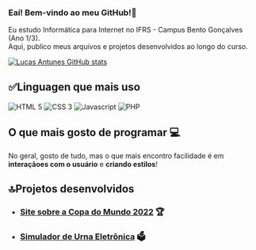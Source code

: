 ### Eaí! Bem-vindo ao meu GitHub!🤘
Eu estudo Informática para Internet no IFRS - Campus Bento Gonçalves (Ano 1/3).
<br>Aqui, publico meus arquivos e projetos desenvolvidos ao longo do curso.

[![Lucas Antunes GitHub stats](https://github-readme-stats.vercel.app/api?username=LucasAntunes06&show_icons=true&theme=dracula)](https://github.com/LucasAntunes06/github-readme-stats)
<h2> ✅Linguagen que mais uso </h2>
<div style="display: inline_block;">
  <img align="center" alt="HTML 5" src="https://img.shields.io/badge/HTML5-E34F26?style=for-the-badge&logo=html5&logoColor=white">
  <img align="center" alt="CSS 3" src="https://img.shields.io/badge/CSS3-1572B6?style=for-the-badge&logo=css3&logoColor=white">
  <img align="center" alt="Javascript" src="https://camo.githubusercontent.com/9d07c04bdd98c662d5df9d4e1cc1de8446ffeaebca330feb161f1fb8e1188204/68747470733a2f2f696d672e736869656c64732e696f2f62616467652f4a6176615363726970742d4637444631453f7374796c653d666f722d7468652d6261646765266c6f676f3d6a617661736372697074266c6f676f436f6c6f723d626c61636b">
  <img align="center" alt="PHP" src="https://img.shields.io/badge/PHP-777BB4?style=for-the-badge&logo=php&logoColor=white">
</div>

## O que mais gosto de programar 💻
 No geral, gosto de tudo, mas o que mais encontro facilidade é em **interaçãoes com o usuário** e **criando estilos**!
<br>
<h2> 🔝Projetos desenvolvidos</h2>

- ### [Site sobre a Copa do Mundo 2022](https://github.com/LucasAntunes06/copa-do-mundo-2022) 🏆<br/>
- ### [Simulador de Urna Eletrônica](https://github.com/LucasAntunes06/Urna-Eletronica) 🗳️<br/>
